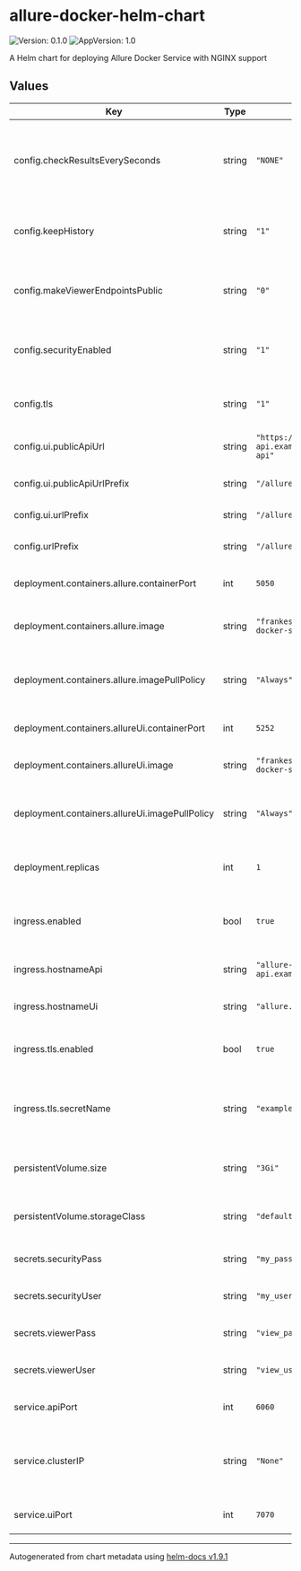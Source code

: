 # allure-docker-helm-chart

![Version: 0.1.0](https://img.shields.io/badge/Version-0.1.0-informational?style=flat-square) ![AppVersion: 1.0](https://img.shields.io/badge/AppVersion-1.0-informational?style=flat-square)

A Helm chart for deploying Allure Docker Service with NGINX support

## Values

| Key | Type | Default | Description |
|-----|------|---------|-------------|
| config.checkResultsEverySeconds | string | `"NONE"` | Interval in seconds to check for new test results (set to NONE for no checks) |
| config.keepHistory | string | `"1"` | Keep history of previous test results (1 = enabled, 0 = disabled) |
| config.makeViewerEndpointsPublic | string | `"0"` | Make viewer endpoints public (1 = enabled, 0 = disabled) |
| config.securityEnabled | string | `"1"` | Enable authentication security (1 = enabled, 0 = disabled) |
| config.tls | string | `"1"` | Enable TLS security (1 = enabled, 0 = disabled) |
| config.ui.publicApiUrl | string | `"https://allure-api.example.com/allure-api"` | Public API URL for the Allure UI |
| config.ui.publicApiUrlPrefix | string | `"/allure-api"` | Prefix for the public API URL |
| config.ui.urlPrefix | string | `"/allure-ui"` | URL prefix for the Allure UI |
| config.urlPrefix | string | `"/allure-api"` | URL prefix for the API endpoints |
| deployment.containers.allure.containerPort | int | `5050` | Container port for the Allure API |
| deployment.containers.allure.image | string | `"frankescobar/allure-docker-service"` | Docker image for the Allure backend service |
| deployment.containers.allure.imagePullPolicy | string | `"Always"` | Image pull policy (Always, IfNotPresent, Never) |
| deployment.containers.allureUi.containerPort | int | `5252` | Container port for the Allure UI |
| deployment.containers.allureUi.image | string | `"frankescobar/allure-docker-service-ui"` | Docker image for the Allure UI service |
| deployment.containers.allureUi.imagePullPolicy | string | `"Always"` | Image pull policy (Always, IfNotPresent, Never) |
| deployment.replicas | int | `1` | Number of replicas for the Allure deployment |
| ingress.enabled | bool | `true` | Enable or disable ingress for Allure services |
| ingress.hostnameApi | string | `"allure-api.example.com"` | Hostname for the Allure API service |
| ingress.hostnameUi | string | `"allure.example.com"` | Hostname for the Allure UI service |
| ingress.tls.enabled | bool | `true` | Enable or disable TLS for the ingress |
| ingress.tls.secretName | string | `"example-ssl"` | Name of the Kubernetes secret that contains the TLS certificate |
| persistentVolume.size | string | `"3Gi"` | Size of the Persistent Volume Claim (PVC) |
| persistentVolume.storageClass | string | `"default"` | Storage class for the Persistent Volume |
| secrets.securityPass | string | `"my_password"` | Password for the security authentication |
| secrets.securityUser | string | `"my_username"` | Username for the security authentication |
| secrets.viewerPass | string | `"view_pass"` | Password for the viewer authentication |
| secrets.viewerUser | string | `"view_user"` | Username for the viewer authentication |
| service.apiPort | int | `6060` | Port for the Allure API service |
| service.clusterIP | string | `"None"` | ClusterIP for the service (set to "None" for headless service) |
| service.uiPort | int | `7070` | Port for the Allure UI service |

----------------------------------------------
Autogenerated from chart metadata using [helm-docs v1.9.1](https://github.com/norwoodj/helm-docs/releases/v1.9.1)
